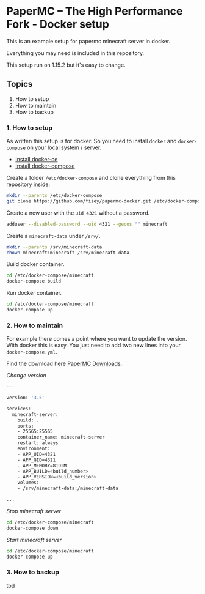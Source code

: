 # PaperMC – The High Performance Fork - Docker setup
This is an example setup for papermc minecraft server in docker.

Everything you may need is included in this repository.

This setup run on 1.15.2 but it's easy to change.


## Topics

1. How to setup
2. How to maintain
3. How to backup


### 1. How to setup
As written this setup is for docker. So you need to install `docker` and `docker-compose` on your local system / server.

- [Install docker-ce](https://docs.docker.com/install/linux/docker-ce/ubuntu/)
- [Install docker-compose](https://docs.docker.com/compose/install/)

Create a folder `/etc/docker-compose` and clone everything from this repository inside.
```bash
mkdir --parents /etc/docker-compose
git clone https://github.com/fisey/papermc-docker.git /etc/docker-compose/minecraft
```

Create a new user with the `uid 4321` without a password.
```bash
adduser --disabled-password --uid 4321 --gecos "" minecraft
```

Create a `minecraft-data` under `/srv/`.
```bash
mkdir --parents /srv/minecraft-data
chown minecraft:minecraft /srv/minecraft-data
```

Build docker container.
```bash
cd /etc/docker-compose/minecraft
docker-compose build
```

Run docker container.
```bash
cd /etc/docker-compose/minecraft
docker-compose up
```


### 2. How to maintain
For example there comes a point where you want to update the version. With docker this is easy. You just need to add two new lines into your `docker-compose.yml`.

Find the download here [PaperMC Downloads](https://papermc.io/downloads).

*Change version*
```bash
---

version: '3.5'

services:
  minecraft-server:
    build: .
    ports:
    - 25565:25565
    container_name: minecraft-server
    restart: always
    environment:
    - APP_UID=4321
    - APP_GID=4321
    - APP_MEMORY=8192M
    - APP_BUILD=<build_number>
    - APP_VERSION=<build_version>
    volumes:
    - /srv/minecraft-data:/minecraft-data

...
```

*Stop minecraft server*
```bash
cd /etc/docker-compose/minecraft
docker-compose down
```

*Start minecraft server*
```bash
cd /etc/docker-compose/minecraft
docker-compose up
```


### 3. How to backup
tbd